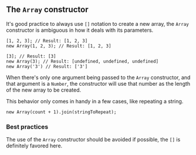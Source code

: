 ## The `Array` constructor

It's good practice to always use `[]` notation to create a new array, the `Array`
constructor is ambiguous in how it deals with its parameters.

    [1, 2, 3]; // Result: [1, 2, 3]
    new Array(1, 2, 3); // Result: [1, 2, 3]

    [3]; // Result: [3]
    new Array(3); // Result: [undefined, undefined, undefined] 
    new Array('3') // Result: ['3']

When there's only one argument being passed to the `Array` constructor, and that
argument is a `Number`, the constructor will use that number as the length of
the new array to be created.

This behavior only comes in handy in a few cases, like repeating a string.

    new Array(count + 1).join(stringToRepeat);

### Best practices

The use of the `Array` constructor should be avoided if possible, the `[]` is
definitely favored here.

